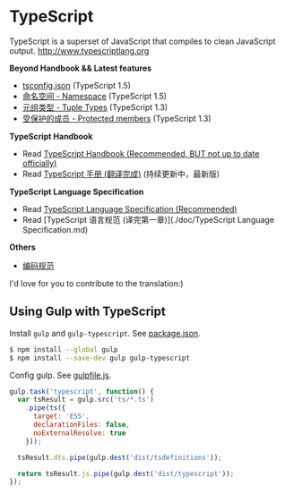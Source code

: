 # TypeScript
TypeScript is a superset of JavaScript that compiles to clean JavaScript output.  http://www.typescriptlang.org

**Beyond Handbook && Latest features**

* [tsconfig.json](./doc/tsconfig.json.md) (TypeScript 1.5)
* [命名空间 - Namespace](./doc/namespace.md) (TypeScript 1.5)
* [元组类型 - Tuple Types](./doc/tuple_types.md) (TypeScript 1.3) 
* [受保护的成员 - Protected members](./doc/protected.md) (TypeScript 1.3) 

**TypeScript Handbook**

* Read [TypeScript Handbook (Recommended, BUT not up to date officially)](http://www.typescriptlang.org/Handbook)
* Read [TypeScript 手册 (翻译完成)](./doc/Handbook.md) (持续更新中，最新版)

**TypeScript Language Specification**

* Read [TypeScript Language Specification (Recommended)](https://github.com/Microsoft/TypeScript/blob/master/doc/spec.md)
* Read [TypeScript 语言规范 (译完第一章)](./doc/TypeScript Language Specification.md)

**Others**

* [编码规范](./doc/coding_guidelines.md)

I'd love for you to contribute to the translation:)

## Using Gulp with TypeScript

Install `gulp` and `gulp-typescript`. See [package.json](./package.json).

```sh
$ npm install --global gulp
$ npm install --save-dev gulp gulp-typescript
```

Config gulp. See [gulpfile.js](./gulpfile.js).

```js
gulp.task('typescript', function() {
  var tsResult = gulp.src('ts/*.ts')
    .pipe(ts({
      target: 'ES5',
      declarationFiles: false,
      noExternalResolve: true
    }));

  tsResult.dts.pipe(gulp.dest('dist/tsdefinitions'));

  return tsResult.js.pipe(gulp.dest('dist/typescript'));
});
```
